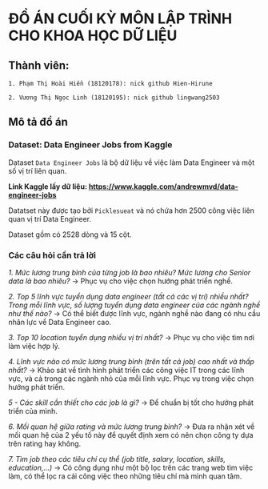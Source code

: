 # ĐỒ ÁN CUỐI KỲ MÔN LẬP TRÌNH CHO KHOA HỌC DỮ LIỆU

## Thành viên:

    1. Phạm Thị Hoài Hiền (18120178): nick github Hien-Hirune
    
    2. Vương Thị Ngọc Linh (18120195): nick github lingwang2503

## Mô tả đồ án

### Dataset: Data Engineer Jobs from Kaggle

Dataset `Data Engineer Jobs` là bộ dữ liệu về việc làm Data Engineer và một số vị trí liên quan. 

**Link Kaggle lấy dữ liệu: https://www.kaggle.com/andrewmvd/data-engineer-jobs**

Datatset này được tạo bởi `Picklesueat` và nó chứa hơn 2500 công việc liên quan vị trí Data Engineer.

Dataset gồm có 2528 dòng và 15 cột.

### Các câu hỏi cần trả lời

*1. Mức lương trung bình của từng job là bao nhiêu? Mức lương cho Senior data là bao nhiêu?*
-> Phục vụ cho việc chọn hướng phát triển nghề.

*2. Top 5 lĩnh vực tuyển dụng data engineer (tất cả các vị trí) nhiều nhất? Trong mỗi lĩnh vực, số lượng tuyển dụng data engineer của các ngành nghề như thế nào?*
-> Có thể biết được lĩnh vực, ngành nghề nào đang có nhu cầu nhân lực về Data Engineer cao.

*3. Top 10 location tuyển dụng nhiều vị trí nhất?*
-> Phục vụ cho việc tìm nơi làm việc hợp lý.

*4. Lĩnh vực nào có mức lương trung bình (trên tất cả job) cao nhất và thấp nhất?*
-> Khảo sát về tình hình phát triển các công việc IT trong các lĩnh vực, và cả trong các ngành nhỏ của mỗi lĩnh vực. Phục vụ trong việc chọn hướng phát triển.

*5 - Các skill cần thiết cho các job là gì?*
-> Để chuẩn bị tốt cho hướng phát triển của mình.

*6. Mối quan hệ giữa rating và mức lương trung bình?*
-> Đưa ra nhận xét về mối quan hệ của 2 yếu tố này để quyết định xem có nên chọn công ty dựa trên rating hay không.

*7. Tìm job theo các tiêu chí cụ thể (job title, salary, location, skills, education,...)*
-> Có công dụng như một bộ lọc trên các trang web tìm việc làm, có thể lọc ra cái công việc theo những tiêu chí mà mình quan tâm.
